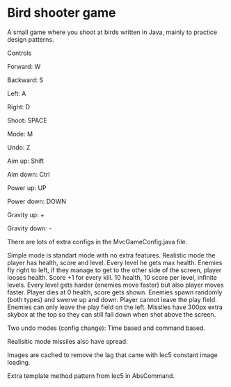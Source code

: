 # Bird shooter game
A small game where you shoot at birds written in Java, mainly to practice design patterns.

Controls

Forward: W

Backward: S

Left: A

Right: D

Shoot: SPACE

Mode: M

Undo: Z

Aim up: Shift

Aim down: Ctrl

Power up: UP

Power down: DOWN

Gravity up: +

Gravity down: -


There are lots of extra configs in the MvcGameConfig.java file.

Simple mode is standart mode with no extra features.
Realistic mode the player has health, score and level. Every level he gets max health. Enemies fly right to left, if they manage to get to the other side of the screen, player looses health. Score +1 for every kill. 10 health, 10 score per level, infinite levels. Every level gets harder (enemies move faster) but also player moves faster. Player dies at 0 health, score gets shown. Enemies spawn randomly (both types) and swerve up and down. Player cannot leave the play field. Enemies can only leave the play field on the left. Missiles have 300px extra skybox at the top so they can still fall down when shot above the screen.

Two undo modes (config change): Time based and command based.

Realisitic mode missiles also have spread.

Images are cached to remove the lag that came with lec5 constant image loading.

Extra template method pattern from lec5 in AbsCommand.
